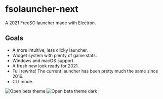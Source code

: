 # fsolauncher-next
A 2021 FreeSO launcher made with Electron. 

## Goals
* A more intuitive, less clicky launcher.
* Widget system with plenty of game stats.
* Windows and macOS support.
* A fresh new look ready for 2021.
* Full rewrite! The current launcher has been pretty much the same since 2016.
* CLI mode.

![Open beta theme](https://i.imgur.com/3KvDTPG.png)
![Open beta theme dark](https://i.imgur.com/4QdoDdC.png)
